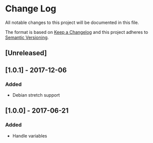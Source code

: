 # Change Log
All notable changes to this project will be documented in this file.

The format is based on [Keep a Changelog](http://keepachangelog.com/)
and this project adheres to [Semantic Versioning](http://semver.org/).

## [Unreleased]

## [1.0.1] - 2017-12-06
### Added
- Debian stretch support

## [1.0.0] - 2017-06-21
### Added
- Handle variables
